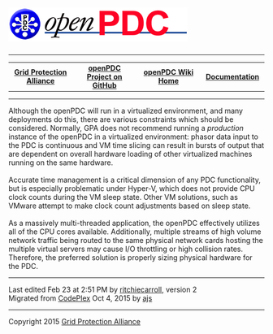 <html lang="en" xmlns="http://www.w3.org/1999/xhtml">
<head>
<meta charset="utf-8" />
</head>
<body>
<!--HtmlToGmd.Body-->
<h1><a href="https://github.com/GridProtectionAlliance/openPDC/tree/master/Source/Documentation/wiki/openPDC_Home.md"><img src="https://github.com/GridProtectionAlliance/openPDC/blob/master/Source/Documentation/wiki/openPDC_Logo.png" alt="The Open Source Phasor Data Concentrator" /></a></h1>
<hr />
<div id="NavigationMenu">
<table style="width: 100%; border-collapse: collapse; border: 0px solid gray;">
<tr>
<td style="width: 25%; text-align:center;"><b><a href="http://www.gridprotectionalliance.org">Grid Protection Alliance</a></b></td>
<td style="width: 25%; text-align:center;"><b><a href="https://github.com/GridProtectionAlliance/openPDC">openPDC Project on GitHub</a></b></td>
<td style="width: 25%; text-align:center;"><b><a href="https://github.com/GridProtectionAlliance/openPDC/tree/master/Source/Documentation/wiki/openPDC_Home.md">openPDC Wiki Home</a></b></td>
<td style="width: 25%; text-align:center;"><b><a href="https://github.com/GridProtectionAlliance/openPDC/tree/master/Source/Documentation/wiki/openPDC_Documentation_Home.md">Documentation</a></b></td>
</tr>
</table>
</div>
<hr />
<!--/HtmlToGmd.Body-->
<div class="WikiContent">
<div class="wikidoc">Although the openPDC will run in a virtualized environment, and many deployments do this, there are various constraints which should be considered. Normally, GPA does not recommend running a
<i>production</i> instance of the openPDC in a virtualized environment: phasor data input to the PDC is continuous and VM time slicing can result in bursts of output that are dependent on overall hardware loading of other virtualized machines running on the
 same hardware.<br>
<br>
Accurate time management is a critical dimension of any PDC functionality, but is especially problematic under Hyper-V, which does not provide CPU clock counts during the VM sleep state. Other VM solutions, such as VMware attempt to make clock count adjustments
 based on sleep state.<br>
<br>
As a massively multi-threaded application, the openPDC effectively utilizes all of the CPU cores available. Additionally, multiple streams of high volume network traffic being routed to the same physical network cards hosting the multiple virtual servers may
 cause I/O throttling or high collision rates. Therefore, the preferred solution is properly sizing physical hardware for the PDC.<br>
</div>
</div>
<div id="footer">
<hr />
Last edited <span class="smartDate" title="2/23/2015 2:51:57 PM" LocalTimeTicks="1424731917">Feb 23 at 2:51 PM</span> by <a id="wikiEditByLink" href="https://github.com/GridProtectionAlliance/openPDC/tree/master/Source/Documentation/wiki/Contributors/ritchiecarroll.md">ritchiecarroll</a>, version 2<br />
Migrated from <a href="https://openpdc.codeplex.com/wikipage?title=Running%20openPDC%20in%20Virtual%20Machine">CodePlex</a> Oct 4, 2015 by <a href="https://github.com/GridProtectionAlliance/openPDC/tree/master/Source/Documentation/wiki/Contributors/ajstadlin.md">ajs</a>
</div>
<!--HtmlToGmd.Foot-->
<div id="copyright">
<hr />
Copyright 2015 <a href="http://www.gridprotectionalliance.org">Grid Protection Alliance</a>
</div>
<!--/HtmlToGmd.Foot-->
</body>
</html>
